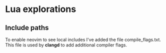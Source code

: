 # Lua explorations

## Include paths

To enable neovim to see local includes I've added the file 
compile_flags.txt. This file is used by **clangd** to add 
additional compiler flags. 
